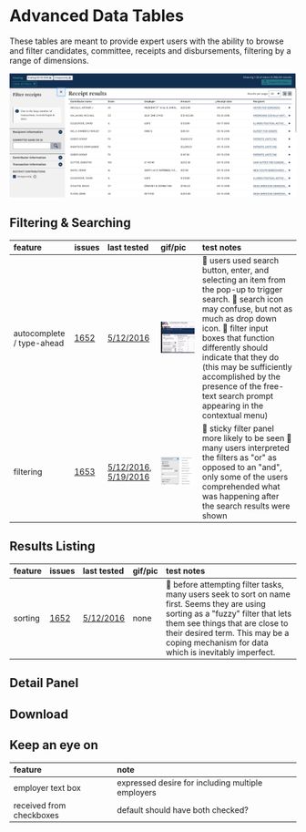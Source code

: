 # Advanced Data Tables

These tables are meant to provide expert users with the ability to browse and filter candidates, committee, receipts and disbursements, filtering by a range of dimensions.

![Image of data tables receipts table](assets/receipts.png)

## Filtering & Searching

feature                   | issues                                             | last tested                              | gif/pic                                               | test notes
:------------------------ | :------------------------------------------------- | :--------------------------------------- | :---------------------------------------------------- | :---------------------------------------------------------------------------------------------------------------------------------------------------------------------------------------------------------------------------------------------------------------------------------------------------------------------------------------------------------------------------------------------------------------------
autocomplete / type-ahead | [1652](https://github.com/18F/openFEC/issues/1652) | [5/12/2016]()                            | ![assets/right_to_rise.gif](assets/right_to_rise.gif) | :small_blue_diamond: users used search button, enter, and selecting an item from the pop-up to trigger search. :small_blue_diamond: search icon may confuse, but not as much as drop down icon. :small_blue_diamond: filter input boxes that function differently should indicate that they do (this may be sufficiently accomplished by the presence of the free-text search prompt appearing in the contextual menu)
filtering                 | [1653](https://github.com/18F/openFEC/issues/1653) | [5/12/2016](), [5/19/2016](2016-5-19.md) | ![assets/gates-sample.gif](assets/gates-sample.gif)   | :small_blue_diamond: sticky filter panel more likely to be seen :small_blue_diamond: many users interpreted the filters as "or" as opposed to an "and", only some of the users comprehended what was happening after the search results were shown

## Results Listing

feature | issues                                             | last tested   | gif/pic | test notes
:------ | :------------------------------------------------- | :------------ | :------ | :----------------------------------------------------------------------------------------------------------------------------------------------------------------------------------------------------------------------------------------------------------------------------------
sorting | [1652](https://github.com/18F/openFEC/issues/1652) | [5/12/2016]() | none    | :small_blue_diamond: before attempting filter tasks, many users seek to sort on name first. Seems they are using sorting as a "fuzzy" filter that lets them see things that are close to their desired term. This may be a coping mechanism for data which is inevitably imperfect.

## Detail Panel

## Download

## Keep an eye on

feature                  | note
:----------------------- | :------------------------------------------------
employer text box        | expressed desire for including multiple employers
received from checkboxes | default should have both checked?

